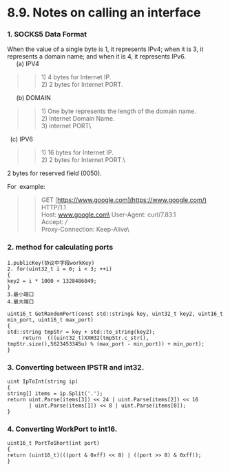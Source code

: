 # 8.9. Notes on calling an interface

### 1. SOCKS5 Data Format  <a href="#1socks5-shu-ju-ge-shi" id="1socks5-shu-ju-ge-shi"></a>

When the value of a single byte is 1, it represents IPv4; when it is 3, it represents a domain name; and when it is 4, it represents IPv6.\
  (a) IPV4

> > 1\) 4 bytes for Internet IP.\
> > 2\) 2 bytes for Internet PORT.

  (b) DOMAIN

> > 1\) One byte represents the length of the domain name.\
> > 2\) Internet Domain Name.\
> > 3\) internet PORT\
> >

 (c) IPV6

> > 1\) 16 bytes for Internet IP.\
> > 2\) 2 bytes for Internet PORT.\
> >

2 bytes for reserved field (0050).

For example:

> > GET [https://www.google.com](https://www.google.com/) HTTP/1.1\
> > Host: www.google.com\
> > User-Agent: curl/7.83.1\
> > Accept: _/_\
> > Proxy-Connection: Keep-Alive\
> >

### 2. method for calculating ports  <a href="#2-duan-kou-ji-suan-fang-fa" id="2-duan-kou-ji-suan-fang-fa"></a>

```
1.publicKey(协议中字段workKey)
2. for(uint32_t i = 0; i < 3; ++i)
{
key2 = i * 1000 + 1328486049;
}
3.最小端口
4.最大端口

uint16_t GetRandomPort(const std::string& key, uint32_t key2, uint16_t min_port, uint16_t max_port)
{
std::string tmpStr = key + std::to_string(key2);
     return  (((uint32_t)XXH32(tmpStr.c_str(), tmpStr.size(),5623453345u) % (max_port - min_port)) + min_port);
}
```

### 3. Converting between IPSTR and int32. <a href="#3ipstr-yu-int32-zhuan-hua" id="3ipstr-yu-int32-zhuan-hua"></a>

```
uint IpToInt(string ip)
{
string[] items = ip.Split('.');
return uint.Parse(items[3]) << 24 | uint.Parse(items[2]) << 16
       | uint.Parse(items[1]) << 8 | uint.Parse(items[0]);
}
```

### 4. Converting WorkPort to int16. <a href="#4workport-zhuan-int16" id="4workport-zhuan-int16"></a>

```
uint16_t PortToShort(int port)
{
return (uint16_t)(((port & 0xff) << 8) | ((port >> 8) & 0xff));
}
```

